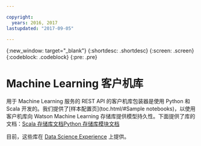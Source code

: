 ```yaml
---

copyright:
  years: 2016, 2017
lastupdated: "2017-09-05"

---
```


{:new_window: target="_blank"}
{:shortdesc: .shortdesc}
{:screen: .screen}
{:codeblock: .codeblock}
{:pre: .pre}

# Machine Learning 客户机库

用于 Machine Learning 服务的 REST API 的客户机库包装器是使用 Python 和 Scala 开发的。我们提供了[样本配置页](toc.html/#Sample notebooks)，以使用客户机库向 Watson Machine Learning 存储库提供模型持久性。下面提供了库的文档：[Scala 存储库文档](https://watson-ml-staging-libs.mybluemix.net/repository-scala/)[Python 存储库模块文档](https://watson-ml-staging-libs.mybluemix.net/repository-python/)

目前，这些库在 [Data Science Experience](https://datascience.ibm.com) 上提供。

